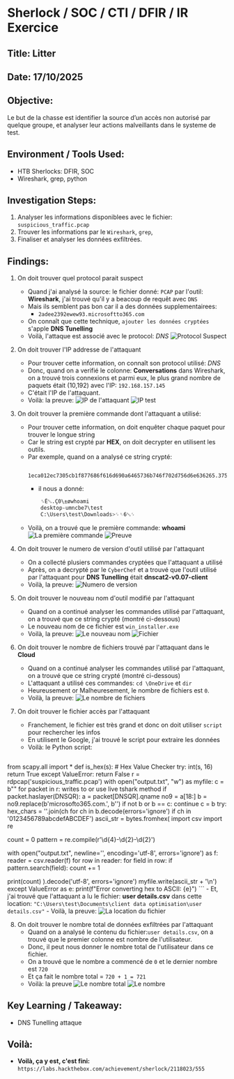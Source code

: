 # Sherlock / SOC / CTI / DFIR / IR Exercice

## Title: Litter

## Date: 17/10/2025

## Objective:
Le but de la chasse est identifier la source d’un accès non autorisé par quelque groupe, et analyser leur actions malveillants dans le systeme de test.

## Environment / Tools Used:
* HTB Sherlocks: DFIR, SOC
* Wireshark, grep, python

## Investigation Steps:
1. Analyser les informations disponiblees avec le fichier: `suspicious_traffic.pcap`
2. Trouver les informations par le `Wireshark`, `grep`,
3. Finaliser et analyser les données exfiltrées.

## Findings:
1. On doit trouver quel protocol parait suspect
    - Quand j'ai analysé la source: le fichier donné: `PCAP` par l'outil: **Wireshark**, j'ai trouvé qu'il y a beacoup de requêt avec `DNS`
    - Mais ils semblent pas bon car il a des données supplementairees:
        - `2adee2392ewew93.microsoftto365.com`
    - On connaît que cette technique, `ajouter les données cryptées` s'apple **DNS Tunelling**
    - Voilà, l'attaque est associé avec le protocol: *DNS*
    ![Protocol Suspect](images/1.png)

2. On doit trouver l'IP addresse de l'attaquant
    - Pour trouver cette information, on connaît son protocol utilisé: *DNS*
    - Donc, quand on a verifié le colonne: **Conversations** dans Wireshark, on a trouvé trois connexions et parmi eux, le plus grand nombre de paquets était (10,192) avec l'IP:  `192.168.157.145`
    - C'était l'IP de l'attaquant.
    - Voilà: la preuve:
    ![IP de l'attaquant](2.png)
    ![IP test](2.1.png)

3. On doit trouver la première commande dont l'attaquant a utilisé:
    - Pour trouver cette information, on doit enquêter chaque paquet pour trouver le longue string
    - Car le string est crypté par **HEX**, on doit decrypter en utilisent les outils.
    - Par exemple, quand on a analysé ce string crypté:
        ```hex
            1eca012ec7305cb1f877686f616d690a6465736b746f702d756d6e636265.375c746573740d0a0d0a433a5c55736572735c746573745c446f776e6c6f.6164733e.microsofto365.com
        ```
        - il nous a donné:
        ```bash
            ␞Ê␁.Ç0\±øwhoami
            desktop-umncbe7\test
            C:\Users\test\Downloads>␌␏6␅␌
        ```
    - Voilà, on a trouvé que le première commande: **whoami**
    ![La première commande](images/3.png)
    ![Preuve](images/3.1.png)

4. On doit trouver le numero de version d'outil utilisé par l'attaquant
    - On a collecté plusiers commandes cryptées que l'attaquant a utilisé
    - Après, on a decrypté par le `CyberChef` et a trouvé que l'outil utilisé par l'attaquant pour **DNS Tunelling** était **dnscat2-v0.07-client**
    - Voilà, la preuve:
    ![Numero de version](images/4.png)

5. On doit trouver le nouveau nom d'outil modifié par l'attaquant
    - Quand on a continué analyser les commandes utilisé par l'attaquant, on a trouvé que ce string crypté (montré ci-dessous)
    - Le nouveau nom de ce fichier est `win_installer.exe`
    - Voilà, la preuve:
    ![Le nouveau nom](images/5.png)
    ![Fichier](images/5.1.png)

6. On doit trouver le nombre de fichiers trouvé par l'attaquant dans le **Cloud**
    - Quand on a continué analyser les commandes utilisé par l'attaquant, on a trouvé que ce string crypté (montré ci-dessous)
    - L'attaquant a utilisé ces commandes: `cd \OneDrive` et `dir`
    - Heureusement or Malheuresement, le nombre de fichiers est `0`.
    - Voilà, la preuve:
    ![Le nombre de fichiers](images/6.png)

7. On doit trouver le fichier accès par l'attaquant
    - Franchement, le fichier est très grand et donc on doit utiliser `script` pour rechercher les infos
    - En utilisent le Google, j'ai trouvé le script pour extraire les données
    - Voilà: le Python script:
    ```python
from scapy.all import *
def is_hex(s):
    # Hex Value Checker
    try:
        int(s, 16)
        return True
    except ValueError:
        return False
r = rdpcap('suspicious_traffic.pcap')
with open("output.txt", "w") as myfile:
    c = b""
    for packet in r:
    writes to or use live tshark method
    if packet.haslayer(DNSQR):
            a = packet[DNSQR].qname
            no9 = a[18:]
            b = no9.replace(b'microsofto365.com.', b'')
            if not b or b == c:
                continue
            c = b
            try:
                hex_chars = ''.join(ch for ch in b.decode(errors='ignore') if ch in '0123456789abcdefABCDEF')
                ascii_str = bytes.fromhex(
import csv
import re

count = 0
pattern = re.compile(r'\d{4}-\d{2}-\d{2}')

with open("output.txt", newline='', encoding='utf-8', errors='ignore') as f:
    reader = csv.reader(f)
    for row in reader:
        for field in row:
            if pattern.search(field):
                count += 1

print(count)
).decode('utf-8', errors='ignore')
                myfile.write(ascii_str + '\n')
            except ValueError as e:
                print(f"Error converting hex to ASCII: {e}")
    ```
    - Et, j'ai trouvé que l'attaquant a lu le fichier: **user details.csv** dans cette location: `"C:\Users\test\Documents\client data optimisation\user details.csv"`
    - Voilà, la preuve:
    ![La location du fichier](images/7.png)

8. On doit trouver le nombre total de données exfiltrées par l'attaquant
    - Quand on a analysé le contenu du fichier:`user details.csv`, on a trouvé que le premier colonne est nombre de l'utilisateur.
    - Donc, il peut nous donner le nombre total de l'utilisateur dans ce fichier.
    - On a trouvé que le nombre a commencé de `0` et le dernier nombre est `720`
    - Et ça fait le nombre total = `720 + 1 = 721`
    - Voilà: la preuve
    ![Le nombre total](images/8.png)
    ![Le nombre](images/8.1.png)

## Key Learning / Takeaway:
- DNS Tunelling attaque
## Voilà:
- **Voilà, ça y est, c'est fini:** `https://labs.hackthebox.com/achievement/sherlock/2118023/555`
